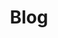 ---
title: Blog
sub_title: Random Thoughts on code and life.
id: dcf6f6ef-6821-4153-919f-15d256710c1f
mount: blog
template: blog
---